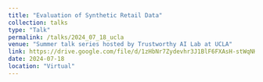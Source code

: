 ```yaml
---
title: "Evaluation of Synthetic Retail Data"
collection: talks
type: "Talk"
permalink: /talks/2024_07_18_ucla
venue: "Summer talk series hosted by Trustworthy AI Lab at UCLA"
link: https://drive.google.com/file/d/1zHbNr7Zydevhr3J1BlF6FXAsH-stWqNK/view?usp=sharing
date: 2024-07-18
location: "Virtual"
---
```

